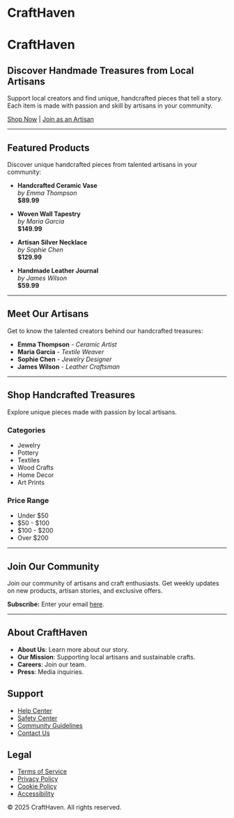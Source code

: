 ﻿# CraftHaven
# CraftHaven

## Discover Handmade Treasures from Local Artisans
Support local creators and find unique, handcrafted pieces that tell a story. Each item is made with passion and skill by artisans in your community.

[Shop Now](#) | [Join as an Artisan](#)

---

## Featured Products
Discover unique handcrafted pieces from talented artisans in your community:

- **Handcrafted Ceramic Vase**  
  *by Emma Thompson*  
  **$89.99**

- **Woven Wall Tapestry**  
  *by Maria Garcia*  
  **$149.99**

- **Artisan Silver Necklace**  
  *by Sophie Chen*  
  **$129.99**

- **Handmade Leather Journal**  
  *by James Wilson*  
  **$59.99**

---

## Meet Our Artisans
Get to know the talented creators behind our handcrafted treasures:

- **Emma Thompson** - *Ceramic Artist*  
- **Maria Garcia** - *Textile Weaver*  
- **Sophie Chen** - *Jewelry Designer*  
- **James Wilson** - *Leather Craftsman*  

---

## Shop Handcrafted Treasures
Explore unique pieces made with passion by local artisans.

### Categories
- Jewelry
- Pottery
- Textiles
- Wood Crafts
- Home Decor
- Art Prints

### Price Range
- Under $50
- $50 - $100
- $100 - $200
- Over $200

---

## Join Our Community
Join our community of artisans and craft enthusiasts. Get weekly updates on new products, artisan stories, and exclusive offers.

**Subscribe:** Enter your email [here](#).

---

## About CraftHaven
- **About Us**: Learn more about our story.
- **Our Mission**: Supporting local artisans and sustainable crafts.
- **Careers**: Join our team.
- **Press**: Media inquiries.

## Support
- [Help Center](#)
- [Safety Center](#)
- [Community Guidelines](#)
- [Contact Us](#)

## Legal
- [Terms of Service](#)
- [Privacy Policy](#)
- [Cookie Policy](#)
- [Accessibility](#)

© 2025 CraftHaven. All rights reserved.
